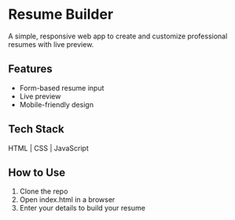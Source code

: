 # Resume Builder

A simple, responsive web app to create and customize professional resumes with live preview.

## Features
- Form-based resume input
- Live preview
- Mobile-friendly design

## Tech Stack
HTML | CSS | JavaScript

## How to Use
1. Clone the repo  
2. Open index.html in a browser  
3. Enter your details to build your resume
